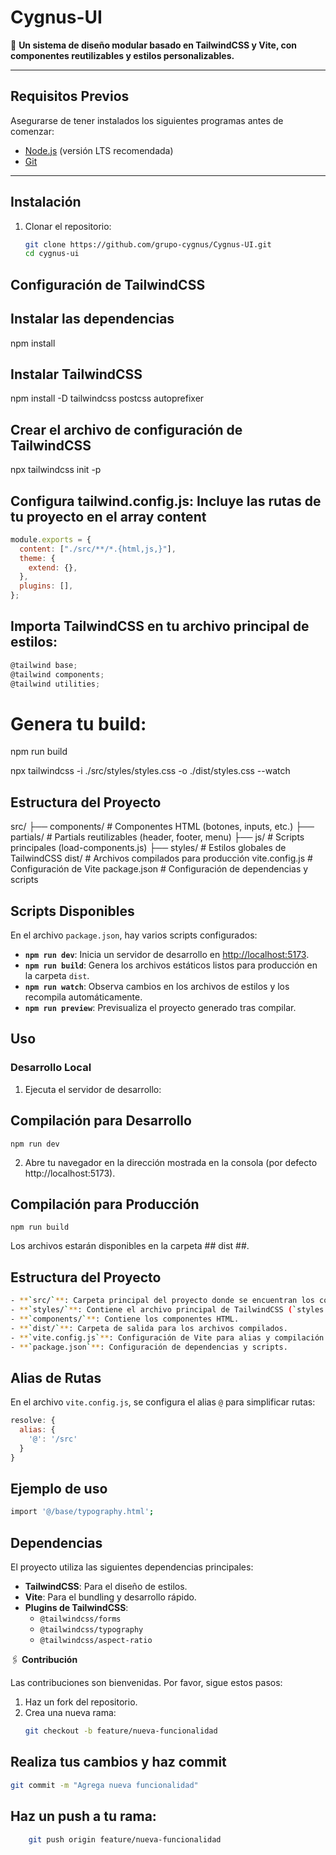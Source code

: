 # Cygnus-UI

🚀 **Un sistema de diseño modular basado en TailwindCSS y Vite, con componentes reutilizables y estilos personalizables.**

---

## **Requisitos Previos**

Asegurarse de tener instalados los siguientes programas antes de comenzar:

- [Node.js](https://nodejs.org/) (versión LTS recomendada)
- [Git](https://git-scm.com/)

---

## **Instalación**

1. Clonar el repositorio:
   ```bash
   git clone https://github.com/grupo-cygnus/Cygnus-UI.git
   cd cygnus-ui
   ```

## Configuración de TailwindCSS

## **Instalar las dependencias**

npm install

## Instalar TailwindCSS

npm install -D tailwindcss postcss autoprefixer

## Crear el archivo de configuración de TailwindCSS

npx tailwindcss init -p

## Configura tailwind.config.js: Incluye las rutas de tu proyecto en el array content

```javascript
module.exports = {
  content: ["./src/**/*.{html,js,}"],
  theme: {
    extend: {},
  },
  plugins: [],
};
```

## Importa TailwindCSS en tu archivo principal de estilos:

```javascript
@tailwind base;
@tailwind components;
@tailwind utilities;
```

# Genera tu build:

npm run build

npx tailwindcss -i ./src/styles/styles.css -o ./dist/styles.css --watch

## **Estructura del Proyecto**

src/
├── components/ # Componentes HTML (botones, inputs, etc.)
├── partials/ # Partials reutilizables (header, footer, menu)
├── js/ # Scripts principales (load-components.js)
├── styles/ # Estilos globales de TailwindCSS
dist/ # Archivos compilados para producción
vite.config.js # Configuración de Vite
package.json # Configuración de dependencias y scripts

## Scripts Disponibles

En el archivo `package.json`, hay varios scripts configurados:

- **`npm run dev`**: Inicia un servidor de desarrollo en [http://localhost:5173](http://localhost:5173).
- **`npm run build`**: Genera los archivos estáticos listos para producción en la carpeta `dist`.
- **`npm run watch`**: Observa cambios en los archivos de estilos y los recompila automáticamente.
- **`npm run preview`**: Previsualiza el proyecto generado tras compilar.

## Uso

### Desarrollo Local

1. Ejecuta el servidor de desarrollo:

## Compilación para Desarrollo

    npm run dev

2. Abre tu navegador en la dirección mostrada en la consola (por defecto http://localhost:5173).

## Compilación para Producción

    npm run build

Los archivos estarán disponibles en la carpeta ## dist ##.

## Estructura del Proyecto

```bash
- **`src/`**: Carpeta principal del proyecto donde se encuentran los componentes y estilos.
- **`styles/`**: Contiene el archivo principal de TailwindCSS (`styles.css`).
- **`components/`**: Contiene los componentes HTML.
- **`dist/`**: Carpeta de salida para los archivos compilados.
- **`vite.config.js`**: Configuración de Vite para alias y compilación.
- **`package.json`**: Configuración de dependencias y scripts.
```

## Alias de Rutas

En el archivo `vite.config.js`, se configura el alias `@` para simplificar rutas:

```javascript
resolve: {
  alias: {
    '@': '/src'
  }
}
```

## Ejemplo de uso

```bash
import '@/base/typography.html';
```

## Dependencias

El proyecto utiliza las siguientes dependencias principales:

- **TailwindCSS**: Para el diseño de estilos.
- **Vite**: Para el bundling y desarrollo rápido.
- **Plugins de TailwindCSS**:
  - `@tailwindcss/forms`
  - `@tailwindcss/typography`
  - `@tailwindcss/aspect-ratio`

🖇️ **Contribución**

Las contribuciones son bienvenidas. Por favor, sigue estos pasos:

1. Haz un fork del repositorio.
2. Crea una nueva rama:
   ```bash
   git checkout -b feature/nueva-funcionalidad
   ```

## Realiza tus cambios y haz commit

```bash
git commit -m "Agrega nueva funcionalidad"

```

## Haz un push a tu rama:

```bash
    git push origin feature/nueva-funcionalidad
```

```

```
